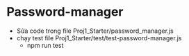 # Password-manager
 
- Sửa code trong file Proj1_Starter/password_manager.js
- chạy test file Proj1_Starter/test/test-password-manager.js
    - npm run test